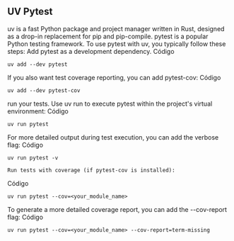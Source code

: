 
## UV Pytest

uv is a fast Python package and project manager written in Rust, designed as a drop-in replacement for pip and pip-compile. pytest is a popular Python testing framework.
To use pytest with uv, you typically follow these steps: Add pytest as a development dependency.
Código

    uv add --dev pytest

If you also want test coverage reporting, you can add pytest-cov:
Código

    uv add --dev pytest-cov

run your tests.
Use uv run to execute pytest within the project's virtual environment:
Código

    uv run pytest

For more detailed output during test execution, you can add the verbose flag:
Código

    uv run pytest -v

    Run tests with coverage (if pytest-cov is installed):

Código

    uv run pytest --cov=<your_module_name>

To generate a more detailed coverage report, you can add the --cov-report flag:
Código

    uv run pytest --cov=<your_module_name> --cov-report=term-missing